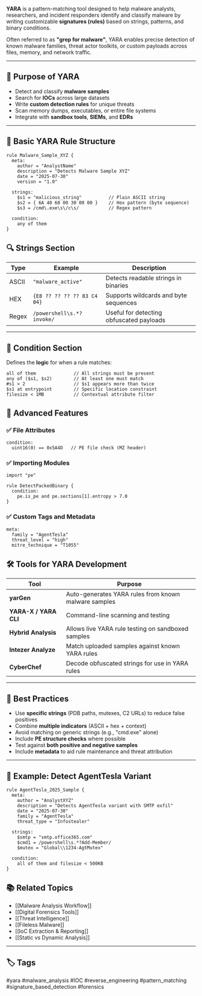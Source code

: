 **YARA** is a pattern-matching tool designed to help malware analysts, researchers, and incident responders identify and classify malware by writing customizable **signatures (rules)** based on strings, patterns, and binary conditions.

Often referred to as **"grep for malware"**, YARA enables precise detection of known malware families, threat actor toolkits, or custom payloads across files, memory, and network traffic.

---

## 🎯 Purpose of YARA

- Detect and classify **malware samples**
- Search for **IOCs** across large datasets
- Write **custom detection rules** for unique threats
- Scan memory dumps, executables, or entire file systems
- Integrate with **sandbox tools**, **SIEMs**, and **EDRs**

---

## 🧰 Basic YARA Rule Structure

```yara
rule Malware_Sample_XYZ {
  meta:
    author = "AnalystName"
    description = "Detects Malware Sample XYZ"
    date = "2025-07-30"
    version = "1.0"

  strings:
    $s1 = "malicious_string"          // Plain ASCII string
    $s2 = { 6A 40 68 00 30 00 00 }    // Hex pattern (byte sequence)
    $s3 = /cmd\.exe\s\/c\s/           // Regex pattern

  condition:
    any of them
}
```

## 🔍 Strings Section

|Type|Example|Description|
|---|---|---|
|ASCII|`"malware_active"`|Detects readable strings in binaries|
|HEX|`{E8 ?? ?? ?? ?? 83 C4 04}`|Supports wildcards and byte sequences|
|Regex|`/powershell\s.*?invoke/`|Useful for detecting obfuscated payloads|

---

## 🧠 Condition Section

Defines the **logic** for when a rule matches:
```
all of them              // All strings must be present
any of ($s1, $s2)        // At least one must match
#s1 > 2                  // $s1 appears more than twice
$s1 at entrypoint        // Specific location constraint
filesize < 1MB           // Contextual attribute filter
```

## 🧪 Advanced Features

### ✅ File Attributes
```
condition:
  uint16(0) == 0x5A4D   // PE file check (MZ header)
```

### ✅ Importing Modules
```
import "pe"

rule DetectPackedBinary {
  condition:
    pe.is_pe and pe.sections[1].entropy > 7.0
}
```

### ✅ Custom Tags and Metadata
```
meta:
  family = "AgentTesla"
  threat_level = "high"
  mitre_technique = "T1055"
```

## 🛠 Tools for YARA Development

|Tool|Purpose|
|---|---|
|**yarGen**|Auto-generates YARA rules from known malware samples|
|**YARA-X / YARA CLI**|Command-line scanning and testing|
|**Hybrid Analysis**|Allows live YARA rule testing on sandboxed samples|
|**Intezer Analyze**|Match uploaded samples against known YARA rules|
|**CyberChef**|Decode obfuscated strings for use in YARA rules|

---

## 🧩 Best Practices

- Use **specific strings** (PDB paths, mutexes, C2 URLs) to reduce false positives
- Combine **multiple indicators** (ASCII + hex + context)
- Avoid matching on generic strings (e.g., "cmd.exe" alone)
- Include **PE structure checks** where possible
- Test against **both positive and negative samples**
- Include **metadata** to aid rule maintenance and threat attribution

---

## 🔐 Example: Detect AgentTesla Variant

```
rule AgentTesla_2025_Sample {
  meta:
    author = "AnalystXYZ"
    description = "Detects AgentTesla variant with SMTP exfil"
    date = "2025-07-30"
    family = "AgentTesla"
    threat_type = "Infostealer"

  strings:
    $smtp = "smtp.office365.com"
    $cmd1 = /powershell\s.*?Add-Member/
    $mutex = "Global\\1234-AgtMutex"

  condition:
    all of them and filesize < 500KB
}
```

## 📚 Related Topics

- [[Malware Analysis Workflow]]
- [[Digital Forensics Tools]]
- [[Threat Intelligence]]
- [[Fileless Malware]]
- [[IoC Extraction & Reporting]]
- [[Static vs Dynamic Analysis]]

---

## 🏷 Tags

#yara #malware_analysis #IOC #reverse_engineering #pattern_matching #signature_based_detection #forensics